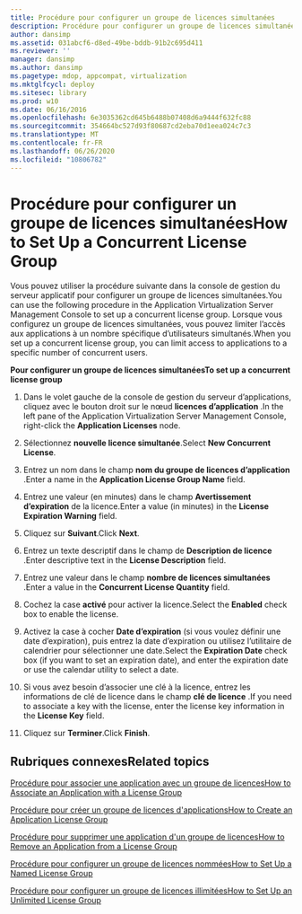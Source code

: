 ```yaml
---
title: Procédure pour configurer un groupe de licences simultanées
description: Procédure pour configurer un groupe de licences simultanées
author: dansimp
ms.assetid: 031abcf6-d8ed-49be-bddb-91b2c695d411
ms.reviewer: ''
manager: dansimp
ms.author: dansimp
ms.pagetype: mdop, appcompat, virtualization
ms.mktglfcycl: deploy
ms.sitesec: library
ms.prod: w10
ms.date: 06/16/2016
ms.openlocfilehash: 6e3035362cd645b6488b07408d6a9444f632fc88
ms.sourcegitcommit: 354664bc527d93f80687cd2eba70d1eea024c7c3
ms.translationtype: MT
ms.contentlocale: fr-FR
ms.lasthandoff: 06/26/2020
ms.locfileid: "10806782"
---
```

# <span data-ttu-id="6d9e8-103">Procédure pour configurer un groupe de licences simultanées</span><span class="sxs-lookup"><span data-stu-id="6d9e8-103">How to Set Up a Concurrent License Group</span></span>


<span data-ttu-id="6d9e8-104">Vous pouvez utiliser la procédure suivante dans la console de gestion du serveur applicatif pour configurer un groupe de licences simultanées.</span><span class="sxs-lookup"><span data-stu-id="6d9e8-104">You can use the following procedure in the Application Virtualization Server Management Console to set up a concurrent license group.</span></span> <span data-ttu-id="6d9e8-105">Lorsque vous configurez un groupe de licences simultanées, vous pouvez limiter l’accès aux applications à un nombre spécifique d’utilisateurs simultanés.</span><span class="sxs-lookup"><span data-stu-id="6d9e8-105">When you set up a concurrent license group, you can limit access to applications to a specific number of concurrent users.</span></span>

**<span data-ttu-id="6d9e8-106">Pour configurer un groupe de licences simultanées</span><span class="sxs-lookup"><span data-stu-id="6d9e8-106">To set up a concurrent license group</span></span>**

1.  <span data-ttu-id="6d9e8-107">Dans le volet gauche de la console de gestion du serveur d’applications, cliquez avec le bouton droit sur le nœud **licences d’application** .</span><span class="sxs-lookup"><span data-stu-id="6d9e8-107">In the left pane of the Application Virtualization Server Management Console, right-click the **Application Licenses** node.</span></span>

2.  <span data-ttu-id="6d9e8-108">Sélectionnez **nouvelle licence simultanée**.</span><span class="sxs-lookup"><span data-stu-id="6d9e8-108">Select **New Concurrent License**.</span></span>

3.  <span data-ttu-id="6d9e8-109">Entrez un nom dans le champ **nom du groupe de licences d’application** .</span><span class="sxs-lookup"><span data-stu-id="6d9e8-109">Enter a name in the **Application License Group Name** field.</span></span>

4.  <span data-ttu-id="6d9e8-110">Entrez une valeur (en minutes) dans le champ **Avertissement d’expiration** de la licence.</span><span class="sxs-lookup"><span data-stu-id="6d9e8-110">Enter a value (in minutes) in the **License Expiration Warning** field.</span></span>

5.  <span data-ttu-id="6d9e8-111">Cliquez sur **Suivant**.</span><span class="sxs-lookup"><span data-stu-id="6d9e8-111">Click **Next**.</span></span>

6.  <span data-ttu-id="6d9e8-112">Entrez un texte descriptif dans le champ de **Description de licence** .</span><span class="sxs-lookup"><span data-stu-id="6d9e8-112">Enter descriptive text in the **License Description** field.</span></span>

7.  <span data-ttu-id="6d9e8-113">Entrez une valeur dans le champ **nombre de licences simultanées** .</span><span class="sxs-lookup"><span data-stu-id="6d9e8-113">Enter a value in the **Concurrent License Quantity** field.</span></span>

8.  <span data-ttu-id="6d9e8-114">Cochez la case **activé** pour activer la licence.</span><span class="sxs-lookup"><span data-stu-id="6d9e8-114">Select the **Enabled** check box to enable the license.</span></span>

9.  <span data-ttu-id="6d9e8-115">Activez la case à cocher **Date d’expiration** (si vous voulez définir une date d’expiration), puis entrez la date d’expiration ou utilisez l’utilitaire de calendrier pour sélectionner une date.</span><span class="sxs-lookup"><span data-stu-id="6d9e8-115">Select the **Expiration Date** check box (if you want to set an expiration date), and enter the expiration date or use the calendar utility to select a date.</span></span>

10. <span data-ttu-id="6d9e8-116">Si vous avez besoin d’associer une clé à la licence, entrez les informations de clé de licence dans le champ **clé de licence** .</span><span class="sxs-lookup"><span data-stu-id="6d9e8-116">If you need to associate a key with the license, enter the license key information in the **License Key** field.</span></span>

11. <span data-ttu-id="6d9e8-117">Cliquez sur **Terminer**.</span><span class="sxs-lookup"><span data-stu-id="6d9e8-117">Click **Finish**.</span></span>

## <span data-ttu-id="6d9e8-118">Rubriques connexes</span><span class="sxs-lookup"><span data-stu-id="6d9e8-118">Related topics</span></span>


[<span data-ttu-id="6d9e8-119">Procédure pour associer une application avec un groupe de licences</span><span class="sxs-lookup"><span data-stu-id="6d9e8-119">How to Associate an Application with a License Group</span></span>](how-to-associate-an-application-with-a-license-group.md)

[<span data-ttu-id="6d9e8-120">Procédure pour créer un groupe de licences d'applications</span><span class="sxs-lookup"><span data-stu-id="6d9e8-120">How to Create an Application License Group</span></span>](how-to-create-an-application-license-group.md)

[<span data-ttu-id="6d9e8-121">Procédure pour supprimer une application d'un groupe de licences</span><span class="sxs-lookup"><span data-stu-id="6d9e8-121">How to Remove an Application from a License Group</span></span>](how-to-remove-an-application-from-a-license-group.md)

[<span data-ttu-id="6d9e8-122">Procédure pour configurer un groupe de licences nommées</span><span class="sxs-lookup"><span data-stu-id="6d9e8-122">How to Set Up a Named License Group</span></span>](how-to-set-up-a-named-license-group.md)

[<span data-ttu-id="6d9e8-123">Procédure pour configurer un groupe de licences illimitées</span><span class="sxs-lookup"><span data-stu-id="6d9e8-123">How to Set Up an Unlimited License Group</span></span>](how-to-set-up-an-unlimited-license-group.md)

 

 





